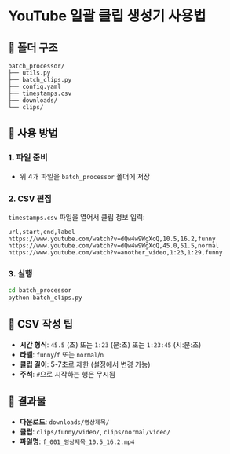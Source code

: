 # YouTube 일괄 클립 생성기 사용법

## 📁 폴더 구조
```
batch_processor/
├── utils.py
├── batch_clips.py
├── config.yaml
├── timestamps.csv
├── downloads/
└── clips/
```

## 🚀 사용 방법

### 1. 파일 준비
- 위 4개 파일을 `batch_processor` 폴더에 저장

### 2. CSV 편집
`timestamps.csv` 파일을 열어서 클립 정보 입력:
```csv
url,start,end,label
https://www.youtube.com/watch?v=dQw4w9WgXcQ,10.5,16.2,funny
https://www.youtube.com/watch?v=dQw4w9WgXcQ,45.0,51.5,normal
https://www.youtube.com/watch?v=another_video,1:23,1:29,funny
```

### 3. 실행
```bash
cd batch_processor
python batch_clips.py
```

## 📝 CSV 작성 팁

- **시간 형식**: `45.5` (초) 또는 `1:23` (분:초) 또는 `1:23:45` (시:분:초)
- **라벨**: `funny`/`f` 또는 `normal`/`n`
- **클립 길이**: 5-7초로 제한 (설정에서 변경 가능)
- **주석**: `#`으로 시작하는 행은 무시됨

## 📂 결과물

- **다운로드**: `downloads/영상제목/`
- **클립**: `clips/funny/video/`, `clips/normal/video/`
- **파일명**: `f_001_영상제목_10.5_16.2.mp4`


